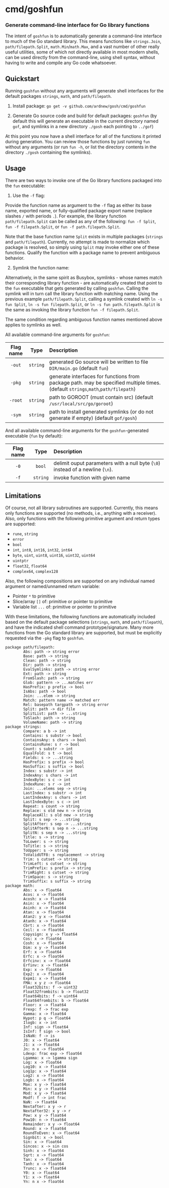  # cmd/goshfun
 ### Generate command-line interface for Go library functions

The intent of `goshfun` is to automatically generate a command-line interface to much of the Go standard library. This means functions like `strings.Join`, `path/filepath.Split`, `math.Min`/`math.Max`, and a vast number of other really useful utilities, some of which not directly available in most modern shells, can be used directly from the command-line, using shell syntax, without having to write and compile any Go code whatsoever.

## Quickstart

Running `goshfun` without any arguments will generate shell interfaces for the default packages `strings`, `math`, and `path/filepath`.

1. Install package: `go get -v github.com/ardnew/gosh/cmd/goshfun`

2. Generate Go source code and build for default packages: `goshfun` (by default this will generate an executable in the current directory named `gof`, and symlinks in a new directory `./gosh` each pointing to `../gof`)

At this point you now have a shell interface for all of the functions it printed during generation. You can review those functions by just running `fun` without any arguments (or run `fun -h`, or list the directory contents in the directory `./gosh` containing the symlinks).

## Usage

There are two ways to invoke one of the Go library functions packaged into the `fun` executable:

1. Use the `-f` flag:

Provide the function name as argument to the `-f` flag as either its base name, exported name, or fully-qualified package export name (replace slashes `/` with periods `.`). For example, the library function `path/filepath.Split` can be called as any of the following: `fun -f Split`, `fun -f filepath.Split`, or `fun -f path.filepath.Split`. 

Note that the base function name `Split` exists in multiple packages (`strings` and `path/filepath`). Currently, no attempt is made to normalize which package is resolved, so simply using `Split` may invoke either one of these functions. Qualify the function with a package name to prevent ambiguous behavior.

2. Symlink the function name:

Alternatively, in the same spirit as Busybox, symlinks - whose names match their corresponding library function - are automatically created that point to the `fun` executable that gets generated by calling `goshfun`. Calling the symlink will in turn call the library function with matching name. Using the previous example `path/filepath.Split`, calling a symlink created with `ln -s fun Split`, `ln -s fun filepath.Split`, or `ln -s fun path.filepath.Split` is the same as invoking the library function `fun -f filepath.Split`.

The same condition regarding ambiguous function names mentioned above applies to symlinks as well.

All available command-line arguments for `goshfun`:

|Flag name|Type|Description|
|:--:|:--:|:----------|
|`-out`|`string`|generated Go source will be written to file `DIR/main.go` (default `fun`)|
|`-pkg`|`string`|generate interfaces for functions from package path. may be specified multiple times. (default `strings`,`math`,`path/filepath`)|
|`-root`|`string`|path to GOROOT (must contain src) (default `/usr/local/src/go/goroot`)|
|`-sym`|`string`|path to install generated symlinks (or do not generate if empty) (default `gof/gosh`)|

And all available command-line arguments for the `goshfun`-generated executable (`fun` by default):

|Flag name|Type|Description|
|:--:|:--:|:----------|
|`-0`|`bool`|delimit ouput parameters with a null byte (`\0`) instead of a newline (`\n`).|
|`-f`|`string`|invoke function with given name|

## Limitations

Of course, not all library subroutines are supported. Currently, this means only functions are supported (no methods, i.e., anything with a receiver). Also, only functions with the following primitive argument and return types are supported:

- `rune`, `string`
- `error`
- `bool` 
- `int`, `int8`, `int16`, `int32`, `int64`
- `byte`, `uint`, `uint8`, `uint16`, `uint32`, `uint64`
- `uintptr`
- `float32`, `float64`
- `complex64`, `complex128`

Also, the following compositions are supported on any individual named argument or named/unnamed return variable:

- Pointer `*` to primitive 
- Slice/array `[]` of: primitive or pointer to primitive
- Variable list `...` of: primitive or pointer to primitive

With these limitations, the following functions are automatically included based on the default package selections (`strings`, `math`, and `path/filepath`), and have the indicated shell command prototype/signature. Many more functions from the Go standard library are supported, but must be explicitly requested via the `-pkg` flag to `goshfun`.

```
package path/filepath:
        Abs: path -> string error
        Base: path -> string
        Clean: path -> string
        Dir: path -> string
        EvalSymlinks: path -> string error
        Ext: path -> string
        FromSlash: path -> string
        Glob: pattern -> ...matches err
        HasPrefix: p prefix -> bool
        IsAbs: path -> bool
        Join: ...elem -> string
        Match: pattern name -> matched err
        Rel: basepath targpath -> string error
        Split: path -> dir file
        SplitList: path -> ...string
        ToSlash: path -> string
        VolumeName: path -> string
package strings:
        Compare: a b -> int
        Contains: s substr -> bool
        ContainsAny: s chars -> bool
        ContainsRune: s r -> bool
        Count: s substr -> int
        EqualFold: s t -> bool
        Fields: s -> ...string
        HasPrefix: s prefix -> bool
        HasSuffix: s suffix -> bool
        Index: s substr -> int
        IndexAny: s chars -> int
        IndexByte: s c -> int
        IndexRune: s r -> int
        Join: ...elems sep -> string
        LastIndex: s substr -> int
        LastIndexAny: s chars -> int
        LastIndexByte: s c -> int
        Repeat: s count -> string
        Replace: s old new n -> string
        ReplaceAll: s old new -> string
        Split: s sep -> ...string
        SplitAfter: s sep -> ...string
        SplitAfterN: s sep n -> ...string
        SplitN: s sep n -> ...string
        Title: s -> string
        ToLower: s -> string
        ToTitle: s -> string
        ToUpper: s -> string
        ToValidUTF8: s replacement -> string
        Trim: s cutset -> string
        TrimLeft: s cutset -> string
        TrimPrefix: s prefix -> string
        TrimRight: s cutset -> string
        TrimSpace: s -> string
        TrimSuffix: s suffix -> string
package math:
        Abs: x -> float64
        Acos: x -> float64
        Acosh: x -> float64
        Asin: x -> float64
        Asinh: x -> float64
        Atan: x -> float64
        Atan2: y x -> float64
        Atanh: x -> float64
        Cbrt: x -> float64
        Ceil: x -> float64
        Copysign: x y -> float64
        Cos: x -> float64
        Cosh: x -> float64
        Dim: x y -> float64
        Erf: x -> float64
        Erfc: x -> float64
        Erfcinv: x -> float64
        Erfinv: x -> float64
        Exp: x -> float64
        Exp2: x -> float64
        Expm1: x -> float64
        FMA: x y z -> float64
        Float32bits: f -> uint32
        Float32frombits: b -> float32
        Float64bits: f -> uint64
        Float64frombits: b -> float64
        Floor: x -> float64
        Frexp: f -> frac exp
        Gamma: x -> float64
        Hypot: p q -> float64
        Ilogb: x -> int
        Inf: sign -> float64
        IsInf: f sign -> bool
        IsNaN: f -> is
        J0: x -> float64
        J1: x -> float64
        Jn: n x -> float64
        Ldexp: frac exp -> float64
        Lgamma: x -> lgamma sign
        Log: x -> float64
        Log10: x -> float64
        Log1p: x -> float64
        Log2: x -> float64
        Logb: x -> float64
        Max: x y -> float64
        Min: x y -> float64
        Mod: x y -> float64
        Modf: f -> int frac
        NaN: -> float64
        Nextafter: x y -> r
        Nextafter32: x y -> r
        Pow: x y -> float64
        Pow10: n -> float64
        Remainder: x y -> float64
        Round: x -> float64
        RoundToEven: x -> float64
        Signbit: x -> bool
        Sin: x -> float64
        Sincos: x -> sin cos
        Sinh: x -> float64
        Sqrt: x -> float64
        Tan: x -> float64
        Tanh: x -> float64
        Trunc: x -> float64
        Y0: x -> float64
        Y1: x -> float64
        Yn: n x -> float64
```
